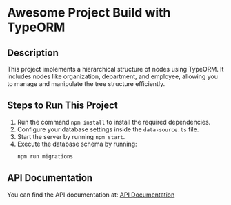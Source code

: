 # Awesome Project Build with TypeORM

## Description
This project implements a hierarchical structure of nodes using TypeORM. It includes nodes like organization, department, and employee, allowing you to manage and manipulate the tree structure efficiently.

## Steps to Run This Project

1. Run the command `npm install` to install the required dependencies.
2. Configure your database settings inside the `data-source.ts` file.
3. Start the server by running `npm start`.
4. Execute the database schema by running:
   ```bash
   npm run migrations

## API Documentation

You can find the API documentation at: [API Documentation](http://localhost:3001/api-docs)



